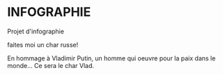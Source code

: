 INFOGRAPHIE
===========
Projet d'infographie

faites moi un char russe!

En hommage à Vladimir Putin, un homme qui oeuvre pour la paix dans le monde... Ce sera le char Vlad.
